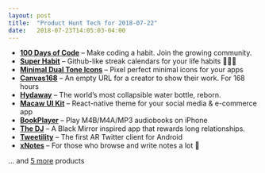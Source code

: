 ```yaml
---
layout: post
title:  "Product Hunt Tech for 2018-07-22"
date:   2018-07-23T14:05:03-04:00
---
```


* **[100 Days of Code](https://www.producthunt.com/posts/100-days-of-code?utm_campaign=producthunt-api&utm_medium=api&utm_source=Application%3A+Daily+Digest+RSS+%28ID%3A+3202%29)** – Make coding a habit. Join the growing community.
* **[Super Habit](https://www.producthunt.com/posts/super-habit?utm_campaign=producthunt-api&utm_medium=api&utm_source=Application%3A+Daily+Digest+RSS+%28ID%3A+3202%29)** – Github-like streak calendars for your life habits 👨‍💻✅
* **[Minimal Dual Tone Icons](https://www.producthunt.com/posts/minimal-dual-tone-icons?utm_campaign=producthunt-api&utm_medium=api&utm_source=Application%3A+Daily+Digest+RSS+%28ID%3A+3202%29)** – Pixel perfect minimal icons for your apps
* **[Canvas168](https://www.producthunt.com/posts/canvas168?utm_campaign=producthunt-api&utm_medium=api&utm_source=Application%3A+Daily+Digest+RSS+%28ID%3A+3202%29)** – An empty URL for a creator to show their work. For 168 hours
* **[Hydaway](https://www.producthunt.com/posts/hydaway?utm_campaign=producthunt-api&utm_medium=api&utm_source=Application%3A+Daily+Digest+RSS+%28ID%3A+3202%29)** – The world’s most collapsible water bottle, reborn.
* **[Macaw UI Kit](https://www.producthunt.com/posts/macaw-ui-kit?utm_campaign=producthunt-api&utm_medium=api&utm_source=Application%3A+Daily+Digest+RSS+%28ID%3A+3202%29)** – React-native theme for your social media & e-commerce app
* **[BookPlayer](https://www.producthunt.com/posts/bookplayer?utm_campaign=producthunt-api&utm_medium=api&utm_source=Application%3A+Daily+Digest+RSS+%28ID%3A+3202%29)** – Play M4B/M4A/MP3 audiobooks on iPhone
* **[The DJ](https://www.producthunt.com/posts/the-dj?utm_campaign=producthunt-api&utm_medium=api&utm_source=Application%3A+Daily+Digest+RSS+%28ID%3A+3202%29)** – A Black Mirror inspired app that rewards long relationships.
* **[Tweetility](https://www.producthunt.com/posts/tweetility?utm_campaign=producthunt-api&utm_medium=api&utm_source=Application%3A+Daily+Digest+RSS+%28ID%3A+3202%29)** – The first AR Twitter client for Android
* **[xNotes](https://www.producthunt.com/posts/xnotes?utm_campaign=producthunt-api&utm_medium=api&utm_source=Application%3A+Daily+Digest+RSS+%28ID%3A+3202%29)** – For those who browse and write notes a lot 📝

… and [5 more](https://www.producthunt.com/tech) products
